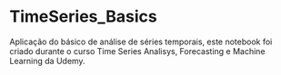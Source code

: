# TimeSeries_Basics

Aplicação do básico de análise de séries temporais, este notebook foi criado durante o curso Time Series Analisys, Forecasting e Machine Learning da Udemy. 
